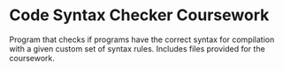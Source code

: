 # Code Syntax Checker Coursework
Program that checks if programs have the correct syntax for compilation with a given custom set of syntax rules.
Includes files provided for the coursework.
